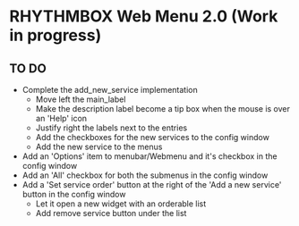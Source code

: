 RHYTHMBOX Web Menu 2.0 (Work in progress)
======================

TO DO
--------------------
- Complete the add_new_service implementation
  - Move left the main_label
  - Make the description label become a tip box when the mouse is over an 'Help' icon
  - Justify right the labels next to the entries
  - Add the checkboxes for the new services to the config window
  - Add the new service to the menus
- Add an 'Options' item to menubar/Webmenu and it's checkbox in the config window
- Add an 'All' checkbox for both the submenus in the config window
- Add a 'Set service order' button at the right of the 'Add a new service' button in the config window 
  - Let it open a new widget with an orderable list
  - Add remove service button under the list

